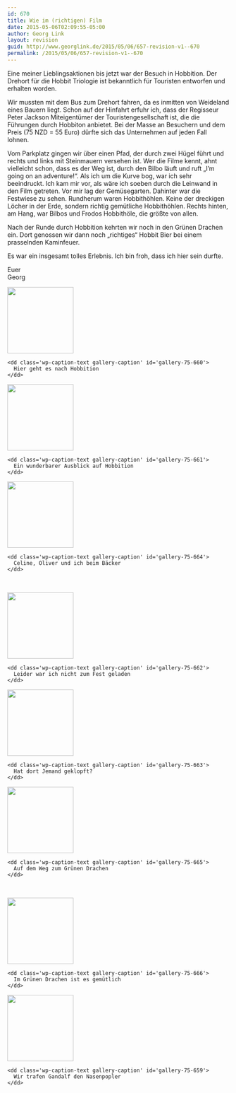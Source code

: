 ```yaml
---
id: 670
title: Wie im (richtigen) Film
date: 2015-05-06T02:09:55-05:00
author: Georg Link
layout: revision
guid: http://www.georglink.de/2015/05/06/657-revision-v1--670
permalink: /2015/05/06/657-revision-v1--670
---
```

Eine meiner Lieblingsaktionen bis jetzt war der Besuch in Hobbition. Der Drehort für die Hobbit Triologie ist bekanntlich für Touristen entworfen und erhalten worden. 

Wir mussten mit dem Bus zum Drehort fahren, da es inmitten von Weideland eines Bauern liegt. Schon auf der Hinfahrt erfuhr ich, dass der Regisseur Peter Jackson Miteigentümer der Touristengesellschaft ist, die die Führungen durch Hobbiton anbietet. Bei der Masse an Besuchern und dem Preis (75 NZD = 55 Euro) dürfte sich das Unternehmen auf jeden Fall lohnen.

Vom Parkplatz gingen wir über einen Pfad, der durch zwei Hügel führt und rechts und links mit Steinmauern versehen ist. Wer die Filme kennt, ahnt vielleicht schon, dass es der Weg ist, durch den Bilbo läuft und ruft „I’m going on an adventure!“. Als ich um die Kurve bog, war ich sehr beeindruckt. Ich kam mir vor, als wäre ich soeben durch die Leinwand in den Film getreten. Vor mir lag der Gemüsegarten. Dahinter war die Festwiese zu sehen. Rundherum waren Hobbithöhlen. Keine der dreckigen Löcher in der Erde, sondern richtig gemütliche Hobbithöhlen. Rechts hinten, am Hang, war Bilbos und Frodos Hobbithöle, die größte von allen.

Nach der Runde durch Hobbition kehrten wir noch in den Grünen Drachen ein. Dort genossen wir dann noch „richtiges“ Hobbit Bier bei einem prasselnden Kaminfeuer.

Es war ein insgesamt tolles Erlebnis. Ich bin froh, dass ich hier sein durfte. 

Euer  
Georg



<div id='gallery-75' class='gallery galleryid-670 gallery-columns-3 gallery-size-thumbnail'>
  <dl class='gallery-item'>
    <dt class='gallery-icon portrait'>
      <a href='http://www.georglink.de/2015/05/06/wie-im-richtigen-film--657/0_tohobbition'><img width="150" height="150" src="http://www.georglink.de/media/2015/05/0_ToHobbition-150x150.jpg" class="attachment-thumbnail size-thumbnail" alt="" loading="lazy" aria-describedby="gallery-75-660" /></a>
    </dt>
    
    <dd class='wp-caption-text gallery-caption' id='gallery-75-660'>
      Hier geht es nach Hobbition
    </dd>
  </dl>
  
  <dl class='gallery-item'>
    <dt class='gallery-icon landscape'>
      <a href='http://www.georglink.de/2015/05/06/wie-im-richtigen-film--657/1_inhobbition'><img width="150" height="150" src="http://www.georglink.de/media/2015/05/1_InHobbition-150x150.jpg" class="attachment-thumbnail size-thumbnail" alt="" loading="lazy" aria-describedby="gallery-75-661" /></a>
    </dt>
    
    <dd class='wp-caption-text gallery-caption' id='gallery-75-661'>
      Ein wunderbarer Ausblick auf Hobbition
    </dd>
  </dl>
  
  <dl class='gallery-item'>
    <dt class='gallery-icon landscape'>
      <a href='http://www.georglink.de/2015/05/06/wie-im-richtigen-film--657/4_baker'><img width="150" height="150" src="http://www.georglink.de/media/2015/05/4_Baker-150x150.jpg" class="attachment-thumbnail size-thumbnail" alt="" loading="lazy" aria-describedby="gallery-75-664" /></a>
    </dt>
    
    <dd class='wp-caption-text gallery-caption' id='gallery-75-664'>
      Celine, Oliver und ich beim Bäcker
    </dd>
  </dl>
  
  <br style="clear: both" />
  
  <dl class='gallery-item'>
    <dt class='gallery-icon landscape'>
      <a href='http://www.georglink.de/2015/05/06/wie-im-richtigen-film--657/2_bilboshouse'><img width="150" height="150" src="http://www.georglink.de/media/2015/05/2_BilbosHouse-150x150.jpg" class="attachment-thumbnail size-thumbnail" alt="" loading="lazy" aria-describedby="gallery-75-662" /></a>
    </dt>
    
    <dd class='wp-caption-text gallery-caption' id='gallery-75-662'>
      Leider war ich nicht zum Fest geladen
    </dd>
  </dl>
  
  <dl class='gallery-item'>
    <dt class='gallery-icon landscape'>
      <a href='http://www.georglink.de/2015/05/06/wie-im-richtigen-film--657/3_mehobbithole'><img width="150" height="150" src="http://www.georglink.de/media/2015/05/3_MeHobbithole-150x150.jpg" class="attachment-thumbnail size-thumbnail" alt="" loading="lazy" aria-describedby="gallery-75-663" /></a>
    </dt>
    
    <dd class='wp-caption-text gallery-caption' id='gallery-75-663'>
      Hat dort Jemand geklopft?
    </dd>
  </dl>
  
  <dl class='gallery-item'>
    <dt class='gallery-icon landscape'>
      <a href='http://www.georglink.de/2015/05/06/wie-im-richtigen-film--657/5_togreendragon'><img width="150" height="150" src="http://www.georglink.de/media/2015/05/5_ToGreenDragon-150x150.jpg" class="attachment-thumbnail size-thumbnail" alt="" loading="lazy" aria-describedby="gallery-75-665" /></a>
    </dt>
    
    <dd class='wp-caption-text gallery-caption' id='gallery-75-665'>
      Auf dem Weg zum Grünen Drachen
    </dd>
  </dl>
  
  <br style="clear: both" />
  
  <dl class='gallery-item'>
    <dt class='gallery-icon portrait'>
      <a href='http://www.georglink.de/2015/05/06/wie-im-richtigen-film--657/6_ingreendragon'><img width="150" height="150" src="http://www.georglink.de/media/2015/05/6_InGreenDragon-150x150.jpg" class="attachment-thumbnail size-thumbnail" alt="" loading="lazy" aria-describedby="gallery-75-666" /></a>
    </dt>
    
    <dd class='wp-caption-text gallery-caption' id='gallery-75-666'>
      Im Grünen Drachen ist es gemütlich
    </dd>
  </dl>
  
  <dl class='gallery-item'>
    <dt class='gallery-icon landscape'>
      <a href='http://www.georglink.de/2015/05/06/wie-im-richtigen-film--657/7_gandalf'><img width="150" height="150" src="http://www.georglink.de/media/2015/05/7_Gandalf-150x150.jpg" class="attachment-thumbnail size-thumbnail" alt="" loading="lazy" aria-describedby="gallery-75-659" /></a>
    </dt>
    
    <dd class='wp-caption-text gallery-caption' id='gallery-75-659'>
      Wir trafen Gandalf den Nasenpopler
    </dd>
  </dl>
  
  <br style='clear: both' />
</div>